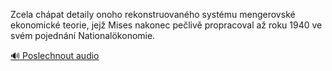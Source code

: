 
Zcela chápat detaily onoho rekonstruovaného systému mengerovské ekonomické teorie, jejž Mises nakonec pečlivě propracoval až roku 1940 ve svém pojednání Nationalökonomie.

[🔊 Poslechnout audio](/data/7-paragraphs/audio/chapter_177/para_002-Zcela-chpat-detaily-onoho-rekonstruovanho-systm.mp3)
